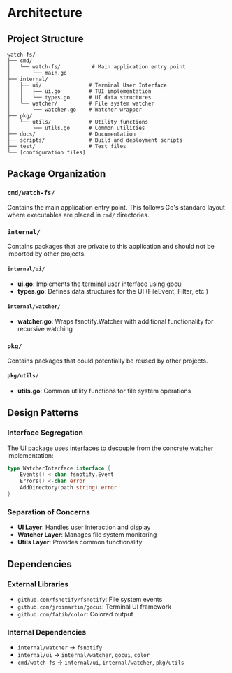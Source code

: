 # Architecture

## Project Structure

```
watch-fs/
├── cmd/
│   └── watch-fs/          # Main application entry point
│       └── main.go
├── internal/
│   ├── ui/               # Terminal User Interface
│   │   ├── ui.go         # TUI implementation
│   │   └── types.go      # UI data structures
│   └── watcher/          # File system watcher
│       └── watcher.go    # Watcher wrapper
├── pkg/
│   └── utils/            # Utility functions
│       └── utils.go      # Common utilities
├── docs/                 # Documentation
├── scripts/              # Build and deployment scripts
├── test/                 # Test files
└── [configuration files]
```

## Package Organization

### `cmd/watch-fs/`

Contains the main application entry point. This follows Go's standard layout where executables are placed in `cmd/` directories.

### `internal/`

Contains packages that are private to this application and should not be imported by other projects.

#### `internal/ui/`

- **ui.go**: Implements the terminal user interface using gocui
- **types.go**: Defines data structures for the UI (FileEvent, Filter, etc.)

#### `internal/watcher/`

- **watcher.go**: Wraps fsnotify.Watcher with additional functionality for recursive watching

### `pkg/`

Contains packages that could potentially be reused by other projects.

#### `pkg/utils/`

- **utils.go**: Common utility functions for file system operations

## Design Patterns

### Interface Segregation

The UI package uses interfaces to decouple from the concrete watcher implementation:

```go
type WatcherInterface interface {
    Events() <-chan fsnotify.Event
    Errors() <-chan error
    AddDirectory(path string) error
}
```

### Separation of Concerns

- **UI Layer**: Handles user interaction and display
- **Watcher Layer**: Manages file system monitoring
- **Utils Layer**: Provides common functionality

## Dependencies

### External Libraries

- `github.com/fsnotify/fsnotify`: File system events
- `github.com/jroimartin/gocui`: Terminal UI framework
- `github.com/fatih/color`: Colored output

### Internal Dependencies

- `internal/watcher` → `fsnotify`
- `internal/ui` → `internal/watcher`, `gocui`, `color`
- `cmd/watch-fs` → `internal/ui`, `internal/watcher`, `pkg/utils`

